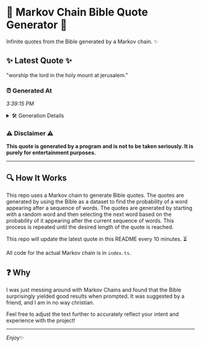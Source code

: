 # 📖 Markov Chain Bible Quote Generator 📖

Infinite quotes from the Bible generated by a Markov chain. ✨

## ✨ Latest Quote ✨
"worship the lord in the holy mount at jerusalem."

### ⏰ Generated At
*3:39:15 PM*

<details>
    <summary>🛠️ Generation Details</summary>
    <p>
        <strong>🌱 Seed:</strong> worship<br>
        <strong>🔄 Iterations:</strong> 8<br>
        <strong>📜 Context History:</strong><br>[ worship ]: the<br>[ worship, the ]: lord<br>[ worship, the, lord ]: in<br>[ worship, the, lord, in ]: the<br>[ worship, the, lord, in, the ]: holy<br>[ worship, the, lord, in, the, holy ]: mount<br>[ the, lord, in, the, holy, mount ]: at<br>[ lord, in, the, holy, mount, at ]: jerusalem.<br>
    </p>
</details>

### ⚠️ Disclaimer ⚠️
**This quote is generated by a program and is not to be taken seriously. It is purely for entertainment purposes.**

---

## 🔍 How It Works

This repo uses a Markov chain to generate Bible quotes. The quotes are generated by using the Bible as a dataset to find the probability of a word appearing after a sequence of words. The quotes are generated by starting with a random word and then selecting the next word based on the probability of it appearing after the current sequence of words. This process is repeated until the desired length of the quote is reached.

This repo will update the latest quote in this README every 10 minutes. ⏳

All code for the actual Markov chain is in `index.ts`.

## ❓ Why

I was just messing around with Markov Chains and found that the Bible surprisingly yielded good results when prompted. 
It was suggested by a friend, and I am in no way christian.

Feel free to adjust the text further to accurately reflect your intent and experience with the project!

---

*Enjoy*✨
